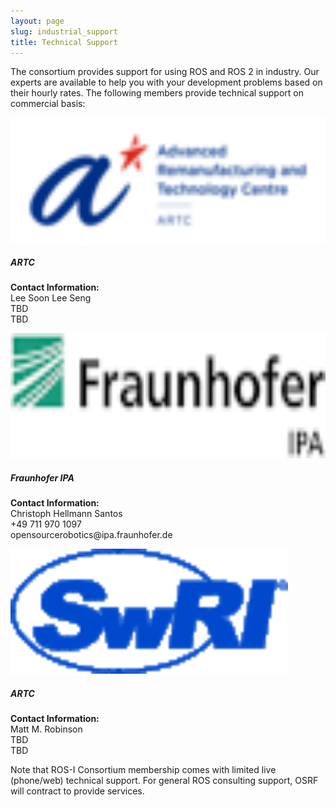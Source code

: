 ```yaml
---
layout: page
slug: industrial_support
title: Technical Support
---
```




The consortium provides support for using ROS and ROS 2 in industry. Our experts are available to help you with your development problems based on their hourly rates. The following members provide technical support on commercial basis:

<div class="row align-items-stretch">
    <div class="col-4 d-flex align-items-stretch">
    <div class="card" style="width:100%;">
        <img src="../assets/member-logos/logo_ARTC.png" class="card-img-top" alt="..." height="200px">
        <div class="card-body">
            <h5 class="card-title">ARTC</h5>
            <p class="card-text">
            <b>Contact Information:</b><br>
            Lee Soon Lee Seng <br>
            TBD<br>
            TBD</p>
        </div>
    </div>
    </div>
    <div class="col-4 d-flex align-items-stretch">
    <div class="card" style="width:100%;">
        <img src="../assets/member-logos/logo_ipa.gif" class="card-img-top" alt="..." height="200px">
        <div class="card-body">
            <h5 class="card-title">Fraunhofer IPA</h5>
            <p class="card-text">
            <b>Contact Information:</b><br>
            Christoph Hellmann Santos <br>
            +49 711 970 1097<br>
            opensourcerobotics@ipa.fraunhofer.de</p>
        </div>
    </div>
    </div>
    <div class="col-4 d-flex align-items-stretch">
    <div class="card" style="width:100%;">
        <img src="../assets/member-logos/logo_swri.gif" class="card-img-top" alt="..." height="200px">
        <div class="card-body">
            <h5 class="card-title">ARTC</h5>
            <p class="card-text">
            <b>Contact Information:</b><br>
            Matt M. Robinson  <br>
            TBD<br>
            TBD</p>
        </div>
    </div>
    </div>
</div>

Note that ROS-I Consortium membership comes with limited live (phone/web) technical support. For general ROS consulting support, OSRF will contract to provide services.